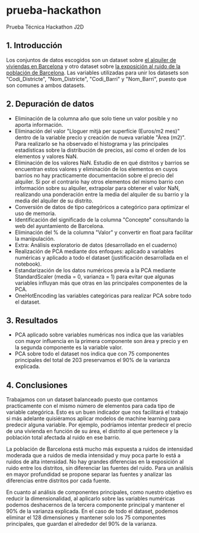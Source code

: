 # prueba-hackathon
Prueba Técnica Hackathon J2D

## 1. Introducción
Los conjuntos de datos escogidos son un dataset sobre [el alquiler de viviendas en Barcelona](https://opendata-ajuntament.barcelona.cat/data/es/dataset/est-mercat-immobiliari-lloguer-mitja-mensual/resource/0a71a12d-55fa-4a76-b816-4ee55f84d327) y otro dataset sobre [la exposición al ruido de la población de Barcelona](https://opendata-ajuntament.barcelona.cat/data/es/dataset/poblacio-exposada-mapa-estrategic-soroll/resource/3846500e-72aa-4780-967f-f09aa184eaba). 
Las variables utilizadas para unir los datasets son "Codi_Districte", "Nom_Districte", "Codi_Barri" y "Nom_Barri", puesto que son comunes a ambos datasets.

## 2. Depuración de datos
- Eliminación de la columna año que solo tiene un valor posible y no aporta información.
- Eliminación del valor "Lloguer mitjà per superfície (Euros/m2 mes)" dentro de la variable precio y creación de nueva variable "Àrea (m2)". Para realizarlo se ha observado el histograma y las principales estadísticas sobre la distribución de precios, así como el orden de los elementos y valores NaN.
-  Eliminación de los valores NaN. Estudio de en qué distritos y barrios se encuentran estos valores y eliminación de los elementos en cuyos barrios no hay practicamente documentación sobre el precio del alquiler. Si por el contrario hay otros elementos del mismo barrio con información sobre su alquiler, extrapolar para obtener el valor NaN, realizando una ponderación entre la media del alquiler de su barrio y la media del alquiler de su distrito.
- Conversión de datos de tipo categóricos a categórico para optimizar el uso de memoria.
- Identificación del significado de la columna "Concepte" consultando la web del ayuntamiento de Barcelona.
- Eliminación del % de la columna "Valor" y convertir en float para facilitar la manipulación.
- Extra: Análisis exploratorio de datos (desarrollado en el cuaderno)
- Realización de PCA mediante dos enfoques: aplicado a variables numéricas y aplicado a todo el dataset (justificación desarrollada en el notebook).
- Estandarización de los datos numéricos previa a la PCA mediante StandardScaler (media = 0, varianza = 1) para evitar que algunas variables influyan más que otras en las principales componentes de la PCA.
- OneHotEncoding las variables categóricas para realizar PCA sobre todo el dataset.

## 3. Resultados
- PCA aplicado sobre variables numéricas nos indica que las variables con mayor influencia en la primera componente son área y precio y en la segunda componente es la variable valor.
- PCA sobre todo el dataset nos indica que con 75 componentes principales del total de 203 preservamos el 90% de la varianza explicada.

## 4. Conclusiones
Trabajamos con un dataset balanceado puesto que contamos practicamente con el mismo número de elementos para cada tipo de variable categórica. Esto es un buen indicador que nos facilitará el trabajo si más adelante quisiéramos aplicar modelos de machine learning para predecir alguna variable. Por ejemplo, podríamos intentar predecir el precio de una vivienda en función de su área, el distrito al que pertenece y la población total afectada al ruido en ese barrio.

La población de Barcelona está mucho más expuesta a ruidos de intensidad moderada que a ruidos de media intensidad y muy poca parte lo está a ruidos de alta intensidad. No hay grandes diferencias en la exposición al ruido entre los distritos, sin diferenciar las fuentes del ruido. Para un análisis en mayor profundidad se propone separar las fuentes y analizar las diferencias entre distritos por cada fuente.

En cuanto al análisis de componentes principales, como nuestro objetivo es reducir la dimensionalidad, al aplicarlo sobre las variables numéricas podemos deshacernos de la tercera componente principal y mantener el 90% de la varianza explicada. En el caso de todo el dataset, podemos eliminar el 128 dimensiones y mantener solo los 75 componentes principales, que guardan el alrededor del 90% de la varianza.
